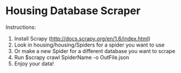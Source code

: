 # Housing Database Scraper
Instructions:
1. Install Scrapy (http://docs.scrapy.org/en/1.6/index.html)
2. Look in housing/housing/Spiders for a spider you want to use
3. Or make a new Spider for a different database you want to scrape
4. Run $scrapy crawl SpiderName -o OutFile.json
5. Enjoy your data!
